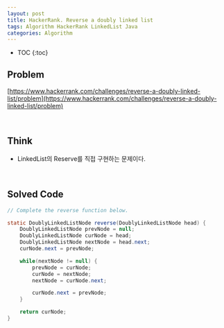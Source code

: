 ```yaml
---
layout: post
title: HackerRank. Reverse a doubly linked list
tags: Algorithm HackerRank LinkedList Java
categories: Algorithm
---
```


* TOC
{:toc}
## Problem
[https://www.hackerrank.com/challenges/reverse-a-doubly-linked-list/problem](https://www.hackerrank.com/challenges/reverse-a-doubly-linked-list/problem)    
  
<br>  

## Think
* LinkedList의 Reserve를 직접 구현하는 문제이다.

<br>  

## Solved Code
  
```java  
// Complete the reverse function below.

static DoublyLinkedListNode reverse(DoublyLinkedListNode head) {
    DoublyLinkedListNode prevNode = null;
    DoublyLinkedListNode curNode = head;
    DoublyLinkedListNode nextNode = head.next;
    curNode.next = prevNode;

    while(nextNode != null) {
        prevNode = curNode;
        curNode = nextNode;
        nextNode = curNode.next;

        curNode.next = prevNode;
    }

    return curNode;
} 
```  
